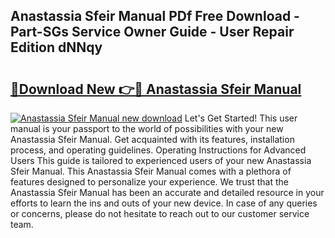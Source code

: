 ## Anastassia Sfeir Manual PDf Free Download - Part-SGs Service Owner Guide - User Repair Edition dNNqy

# <h2><a href="http://bc19863.oget.top/?id=Anastassia+Sfeir+Manual">🔗Download New 👉🔴 Anastassia Sfeir Manual</a></h2>

[![Anastassia Sfeir Manual new download](https://i.imgur.com/5g1atiW.png)](http://bc19863.oget.top/?id=Anastassia+Sfeir+Manual)
Let's Get Started! This user manual is your passport to the world of possibilities with your new Anastassia Sfeir Manual. Get acquainted with its features, installation process, and operating guidelines. Operating Instructions for Advanced Users This guide is tailored to experienced users of your new Anastassia Sfeir Manual. This Anastassia Sfeir Manual comes with a plethora of features designed to personalize your experience. We trust that the Anastassia Sfeir Manual has been an accurate and detailed resource in your efforts to learn the ins and outs of your new device. In case of any queries or concerns, please do not hesitate to reach out to our customer service team.
